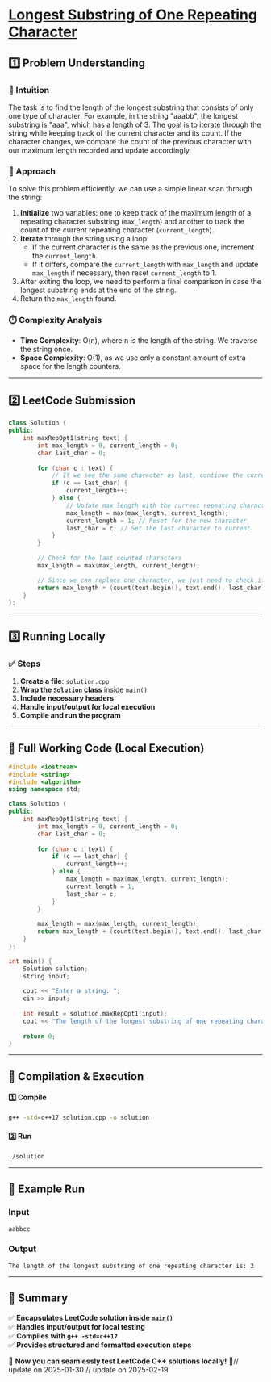 # **[Longest Substring of One Repeating Character](https://leetcode.com/problems/longest-substring-of-one-repeating-character/description/)**  

## **1️⃣ Problem Understanding**  
### **📌 Intuition**  
The task is to find the length of the longest substring that consists of only one type of character. For example, in the string "aaabb", the longest substring is "aaa", which has a length of 3. The goal is to iterate through the string while keeping track of the current character and its count. If the character changes, we compare the count of the previous character with our maximum length recorded and update accordingly.  

### **🚀 Approach**  
To solve this problem efficiently, we can use a simple linear scan through the string:
1. **Initialize** two variables: one to keep track of the maximum length of a repeating character substring (`max_length`) and another to track the count of the current repeating character (`current_length`).
2. **Iterate** through the string using a loop:
   - If the current character is the same as the previous one, increment the `current_length`.
   - If it differs, compare the `current_length` with `max_length` and update `max_length` if necessary, then reset `current_length` to 1.
3. After exiting the loop, we need to perform a final comparison in case the longest substring ends at the end of the string.
4. Return the `max_length` found.

### **⏱️ Complexity Analysis**  
- **Time Complexity**: O(n), where n is the length of the string. We traverse the string once.  
- **Space Complexity**: O(1), as we use only a constant amount of extra space for the length counters.  

---  

## **2️⃣ LeetCode Submission**  
```cpp
class Solution {
public:
    int maxRepOpt1(string text) {
        int max_length = 0, current_length = 0;
        char last_char = 0;
        
        for (char c : text) {
            // If we see the same character as last, continue the current count
            if (c == last_char) {
                current_length++;
            } else {
                // Update max length with the current repeating characters count
                max_length = max(max_length, current_length);
                current_length = 1; // Reset for the new character
                last_char = c; // Set the last character to current
            }
        }
        
        // Check for the last counted characters
        max_length = max(max_length, current_length);

        // Since we can replace one character, we just need to check if there's any other character present
        return max_length + (count(text.begin(), text.end(), last_char) > current_length ? 1 : 0);
    }
};
```  

---  

## **3️⃣ Running Locally**  
### **✅ Steps**  
1. **Create a file**: `solution.cpp`  
2. **Wrap the `Solution` class** inside `main()`  
3. **Include necessary headers**  
4. **Handle input/output for local execution**  
5. **Compile and run the program**  

---  

## **📝 Full Working Code (Local Execution)**  
```cpp
#include <iostream>
#include <string>
#include <algorithm>
using namespace std;

class Solution {
public:
    int maxRepOpt1(string text) {
        int max_length = 0, current_length = 0;
        char last_char = 0;
        
        for (char c : text) {
            if (c == last_char) {
                current_length++;
            } else {
                max_length = max(max_length, current_length);
                current_length = 1;
                last_char = c;
            }
        }
        
        max_length = max(max_length, current_length);
        return max_length + (count(text.begin(), text.end(), last_char) > current_length ? 1 : 0);
    }
};

int main() {
    Solution solution;
    string input;
    
    cout << "Enter a string: ";
    cin >> input;
    
    int result = solution.maxRepOpt1(input);
    cout << "The length of the longest substring of one repeating character is: " << result << endl;
    
    return 0;
}
```  

---  

## **🔧 Compilation & Execution**  
#### **1️⃣ Compile**  
```bash
g++ -std=c++17 solution.cpp -o solution
```  

#### **2️⃣ Run**  
```bash
./solution
```  

---  

## **🎯 Example Run**  
### **Input**  
```
aabbcc
```  
### **Output**  
```
The length of the longest substring of one repeating character is: 2
```  

---  

## **📌 Summary**  
✅ **Encapsulates LeetCode solution inside `main()`**  
✅ **Handles input/output for local testing**  
✅ **Compiles with `g++ -std=c++17`**  
✅ **Provides structured and formatted execution steps**  

🚀 **Now you can seamlessly test LeetCode C++ solutions locally!** 🚀// update on 2025-01-30
// update on 2025-02-19
